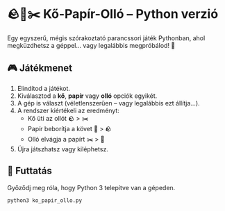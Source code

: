 # 🪨📄✂️ Kő-Papír-Olló – Python verzió

Egy egyszerű, mégis szórakoztató parancssori játék Pythonban, ahol megküzdhetsz a géppel... vagy legalábbis megpróbálod! 🤖

## 🎮 Játékmenet

1. Elindítod a játékot.
2. Kiválasztod a **kő**, **papír** vagy **olló** opciók egyikét.
3. A gép is választ (véletlenszerűen – vagy legalábbis ezt állítja...).
4. A rendszer kiértékeli az eredményt:
   - Kő üti az ollót 🪨 > ✂️
   - Papír beborítja a követ 📄 > 🪨
   - Olló elvágja a papírt ✂️ > 📄
5. Újra játszhatsz vagy kiléphetsz.

## 🚀 Futtatás

Győződj meg róla, hogy Python 3 telepítve van a gépeden.

```bash
python3 ko_papir_ollo.py
```